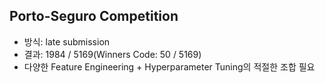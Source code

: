 Porto-Seguro Competition
----
- 방식: late submission
- 결과: 1984 / 5169(Winners Code: 50 / 5169)
- 다양한 Feature Engineering + Hyperparameter Tuning의 적절한 조합 필요
